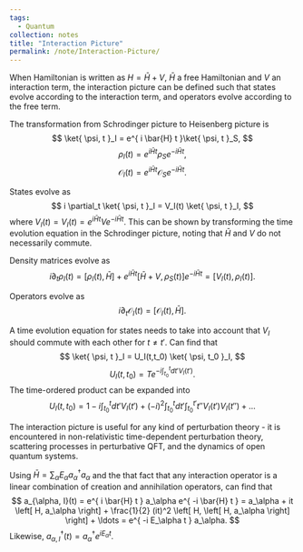 ```yaml
---
tags:
  - Quantum
collection: notes
title: "Interaction Picture"
permalink: /note/Interaction-Picture/
---
```

When Hamiltonian is written as $H = \bar{H} + V$, $\bar{H}$ a free Hamiltonian and $V$ an interaction term, the interaction picture can be defined such that states evolve according to the interaction term, and operators evolve according to the free term.

The transformation from Schrodinger picture to Heisenberg picture is
$$
\ket{ \psi, t }_I = e^{ i \bar{H} t }\ket{ \psi, t }_S,
$$
$$
\rho_I(t) = e^{ i \bar{H} t } \rho_S e^{ -i \bar{H} t },
$$
$$
\mathcal{O}_I(t) = e^{ i \bar{H} t } \mathcal{O}_S e^{ -i \bar{H} t }.
$$

States evolve as
$$
i \partial_t \ket{ \psi, t }_I = V_I(t) \ket{ \psi, t }_I,
$$
where $V_I(t) = V_I(t) = e^{ i \bar{H} t }V e^{ -i \bar{H} t }$. This can be shown by transforming the time evolution equation in the Schrodinger picture, noting that $\bar{H}$ and $V$ do not necessarily commute.

Density matrices evolve as
$$
i \partial_t \rho_I(t) = \left[ \rho_I(t), \bar{H} \right] + e^{ i \bar{H} t } \left[ \bar{H} + V, \rho_S(t) \right] e^{ -i \bar{H} t } = \left[ V_I(t), \rho_I(t) \right].
$$

Operators evolve as
$$
i \partial_t \mathcal{O}_I(t) = \left[ \mathcal{O}_I(t), \bar{H} \right].
$$

A time evolution equation for states needs to take into account that $V_I$ should commute with each other for $t \neq t'$. Can find that
$$
\ket{ \psi, t }_I = U_I(t,t_0) \ket{ \psi, t_0 }_I,
$$
$$
U_I(t,t_0) = T e^{ -i \int_{t_0}^t dt' V_I(t') }.
$$
The time-ordered product can be expanded into 
$$
U_I(t,t_0) = 1 - i \int_{t_0}^t dt' V_I(t') + (-i)^2 \int_{t_0}^t dt' \int_{t_0}^{t'} t'' V_I(t') V_I(t'') + \ldots
$$

The interaction picture is useful for any kind of perturbation theory - it is encountered in non-relativistic time-dependent perturbation theory, scattering processes in perturbative QFT, and the dynamics of open quantum systems.

Using $\bar{H} = \sum_\alpha E_\alpha a_\alpha^\dagger a_\alpha$ and the that fact that any interaction operator is a linear combination of creation and annihilation operators, can find that 
$$
a_{\alpha, I}(t) = e^{ i \bar{H} t } a_\alpha e^{ -i \bar{H} t } = a_\alpha + it \left[ H, a_\alpha \right] + \frac{1}{2} (it)^2 \left[ H, \left[ H, a_\alpha \right] \right] + \ldots = e^{ -i E_\alpha t } a_\alpha.
$$
Likewise, $a_{\alpha,I}^\dagger(t) = a_\alpha^\dagger e^{ i E_\alpha t }$.

